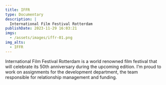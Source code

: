```yaml
---
title: IFFR
type: Documentary
description: |
  International Film Festival Rotterdam
publishDate: 2023-11-29 16:03:21
imgs:
  - /assets/images/iffr-01.png
img_alts:
  - IFFR
---
```


International Film Festival Rotterdam is a world renowned film festival that will celebrate its 50th anniversary during the upcoming edition. I’m proud to work on assignments for the development department, the team responsible for relationship management and funding.
